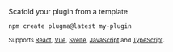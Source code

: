 Scafold your plugin from a template

<pre><code><span class="hljs-symbol">npm</span> create plugma@latest my-plugin</code></pre>

<small>Supports [React](), [Vue](), [Svelte](), [JavaScript]() and [TypeScript]().</small>
